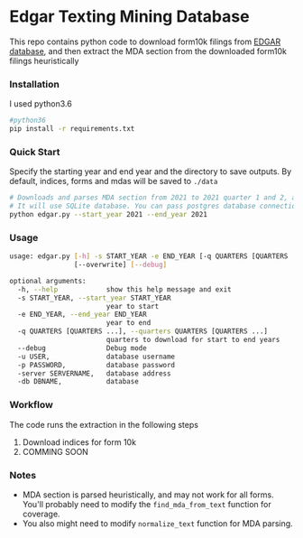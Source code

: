 # Edgar Texting Mining Database

This repo contains python code to download form10k filings  from [EDGAR database](https://www.sec.gov/edgar.shtml), 
and then extract the MDA section from the downloaded form10k filings heuristically


### Installation

I used python3.6
```bash
#python36
pip install -r requirements.txt
```


### Quick Start

Specify the starting year and end year and the directory to save outputs.
By default, indices, forms and mdas will be saved to `./data`

```bash
# Downloads and parses MDA section from 2021 to 2021 quarter 1 and 2, and saves to `./database/database.sqlite`
# It will use SQLite database. You can pass postgres database connection
python edgar.py --start_year 2021 --end_year 2021
```

### Usage
```bash
usage: edgar.py [-h] -s START_YEAR -e END_YEAR [-q QUARTERS [QUARTERS ...]]
                [--overwrite] [--debug]

optional arguments:
  -h, --help            show this help message and exit
  -s START_YEAR, --start_year START_YEAR
                        year to start
  -e END_YEAR, --end_year END_YEAR
                        year to end
  -q QUARTERS [QUARTERS ...], --quarters QUARTERS [QUARTERS ...]
                        quarters to download for start to end years
  --debug               Debug mode
  -u USER,              database username
  -p PASSWORD,          database password
  -server SERVERNAME,   database address
  -db DBNAME,           database

```

### Workflow

The code runs the extraction in the following steps
1. Download indices for form 10k
2. COMMING SOON

### Notes

- MDA section is parsed heuristically, and may not work for all forms. You'll probably need to modify the `find_mda_from_text` function for coverage.
- You also might need to modify `normalize_text` function for MDA parsing.